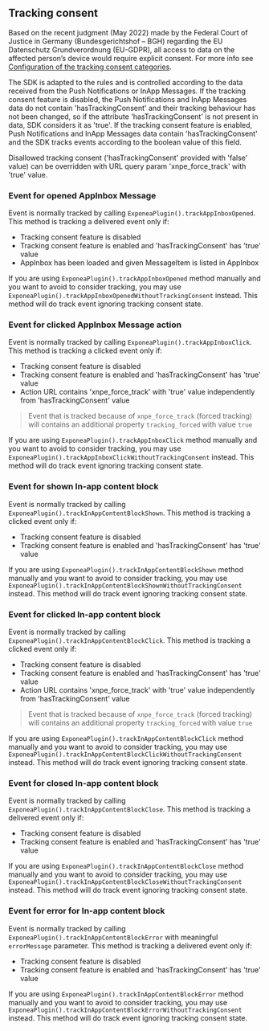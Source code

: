 ## Tracking consent

Based on the recent judgment (May 2022) made by the Federal Court of Justice in Germany (Bundesgerichtshof – BGH) 
regarding the EU Datenschutz Grundverordnung (EU-GDPR), all access to data on the affected person’s device would 
require explicit consent. For more info see [Configuration of the tracking consent categories](https://documentation.bloomreach.com/engagement/docs/configuration-of-tracking-consent).

The SDK is adapted to the rules and is controlled according to the data received from the Push Notifications or InApp Messages.
If the tracking consent feature is disabled, the Push Notifications and InApp Messages data do not contain 'hasTrackingConsent' and their tracking behaviour has not been changed, so if the attribute 'hasTrackingConsent' is not present in data, SDK considers it as 'true'.
If the tracking consent feature is enabled, Push Notifications and InApp Messages data contain 'hasTrackingConsent' and the SDK tracks events according to the boolean value of this field.

Disallowed tracking consent ('hasTrackingConsent' provided with 'false' value) can be overridden with URL query param 'xnpe_force_track' with 'true' value.

### Event for opened AppInbox Message

Event is normally tracked by calling `ExponeaPlugin().trackAppInboxOpened`. This method is tracking a delivered event only if:

* Tracking consent feature is disabled
* Tracking consent feature is enabled and 'hasTrackingConsent' has 'true' value
* AppInbox has been loaded and given MessageItem is listed in AppInbox

If you are using `ExponeaPlugin().trackAppInboxOpened` method manually and you want to avoid to consider tracking, you may use `ExponeaPlugin().trackAppInboxOpenedWithoutTrackingConsent` instead. This method will do track event ignoring tracking consent state.

### Event for clicked AppInbox Message action

Event is normally tracked by calling `ExponeaPlugin().trackAppInboxClick`. This method is tracking a clicked event only if:

* Tracking consent feature is disabled
* Tracking consent feature is enabled and 'hasTrackingConsent' has 'true' value
* Action URL contains 'xnpe_force_track' with 'true' value independently from 'hasTrackingConsent' value

> Event that is tracked because of `xnpe_force_track` (forced tracking) will contains an additional property `tracking_forced` with value `true`

If you are using `ExponeaPlugin().trackAppInboxClick` method manually and you want to avoid to consider tracking, you may use `ExponeaPlugin().trackAppInboxClickWithoutTrackingConsent` instead. This method will do track event ignoring tracking consent state.

### Event for shown In-app content block

Event is normally tracked by calling `ExponeaPlugin().trackInAppContentBlockShown`. This method is tracking a clicked event only if:

* Tracking consent feature is disabled
* Tracking consent feature is enabled and 'hasTrackingConsent' has 'true' value

If you are using `ExponeaPlugin().trackInAppContentBlockShown` method manually and you want to avoid to consider tracking, you may use `ExponeaPlugin().trackInAppContentBlockShownWithoutTrackingConsent` instead. This method will do track event ignoring tracking consent state.

### Event for clicked In-app content block

Event is normally tracked by calling `ExponeaPlugin().trackInAppContentBlockClick`. This method is tracking a clicked event only if:

* Tracking consent feature is disabled
* Tracking consent feature is enabled and 'hasTrackingConsent' has 'true' value
* Action URL contains 'xnpe_force_track' with 'true' value independently from 'hasTrackingConsent' value

> Event that is tracked because of `xnpe_force_track` (forced tracking) will contains an additional property `tracking_forced` with value `true`

If you are using `ExponeaPlugin().trackInAppContentBlockClick` method manually and you want to avoid to consider tracking, you may use `ExponeaPlugin().trackInAppContentBlockClickWithoutTrackingConsent` instead. This method will do track event ignoring tracking consent state.

### Event for closed In-app content block

Event is normally tracked by calling `ExponeaPlugin().trackInAppContentBlockClose`. This method is tracking a delivered event only if:

* Tracking consent feature is disabled
* Tracking consent feature is enabled and 'hasTrackingConsent' has 'true' value

If you are using `ExponeaPlugin().trackInAppContentBlockClose` method manually and you want to avoid to consider tracking, you may use `ExponeaPlugin().trackInAppContentBlockCloseWithoutTrackingConsent` instead. This method will do track event ignoring tracking consent state.

### Event for error for In-app content block

Event is normally tracked by calling `ExponeaPlugin().trackInAppContentBlockError` with meaningful `errorMessage` parameter. This method is tracking a delivered event only if:

* Tracking consent feature is disabled
* Tracking consent feature is enabled and 'hasTrackingConsent' has 'true' value

If you are using `ExponeaPlugin().trackInAppContentBlockError` method manually and you want to avoid to consider tracking, you may use `ExponeaPlugin().trackInAppContentBlockErrorWithoutTrackingConsent` instead. This method will do track event ignoring tracking consent state.